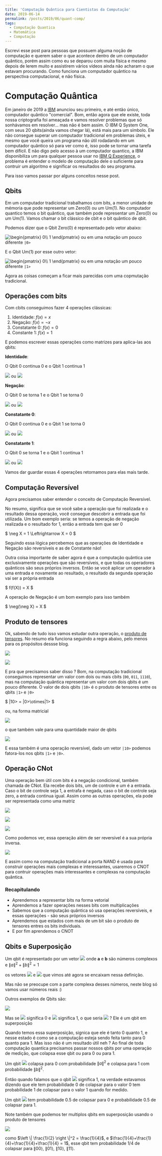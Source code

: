 ```yaml
---
title: 'Computação Quântica para Cientistas da Computação'
date: 2019-06-14
permalink: /posts/2019/06/quant-comp/
tags:
  - Computação Quantica
  - Matemática
  - Computação
---
```


Escrevi esse post para pessoas que possuem alguma noção de computação e querem saber o que acontece dentro de um computador quântico, porém assim como eu se deparou com muita física e mesmo depois de lerem muito e assistirem vários vídeos ainda não acharam o que estavam procurando. Como funciona um computador quântico na perspectiva computacional, e não física.

# Computação Quântica

Em janeiro de 2019 a [IBM](https://www.ibm.com)  anunciou seu primeiro, e até então único, computador quântico "comercial". Bom, então agora que ele existe, toda nossa criptografia foi ameaçada e vamos resolver problemas que só sonhávamos em resolver... mas não é bem assim. O IBM Q System One, com seus 20 qbits(ainda vamos chegar lá), está mais para um símbolo. Ele não consegue superar um computador tradicional em problemas úteis, e mesmo que você queira um programa não útil rodadando em um computador quântico só para ver como é, isso pode se tornar uma tarefa bem difícil. E não digo pelo acesso à um computador quantico, a IBM disponibiliza um para qualquer pessoa usar no [IBM Q Experience](https://www.research.ibm.com/ibm-q/), o problema é entender o modelo de computação dele o suficiente para contruir um algoritmo e significar os resultados do seu programa.

Para isso vamos passar por alguns conceitos nesse post.

## Qbits 

Em um computador tradicional trabalhamos com bits, a menor unidade de mémoria que pode representar um Zero(0) ou um Um(1). No computador quantico temos o bit quântico, que também pode representar um Zero(0) ou um Um(1). Vamos chamar o bit clássico de cbit e o bit quântico de qbit.

Podemos dizer que o Qbit Zero(0) é representado pelo vetor abaixo:

<img src="https://latex.codecogs.com/png.latex?\inline&space;\dpi{200}&space;\tiny&space;\begin{pmatrix}&space;1\\&space;0&space;\end{pmatrix}" title="\begin{pmatrix} 0\\ 1 \end{pmatrix}" /> ou  em uma notação um pouco diferente `|0>`

E o Qbit Um(1) por esse outro vetor: 

<img src="https://latex.codecogs.com/png.latex?\inline&space;\dpi{200}&space;\tiny&space;\begin{pmatrix}&space;0\\&space;1&space;\end{pmatrix}" title="\begin{pmatrix} 0\\ 1 \end{pmatrix}" /> ou  em uma notação um pouco diferente `|1>`

Agora as coisas começam a ficar mais parecidas com uma copmutação tradicional.

## Operações com bits

Com cbits conseguimos fazer 4 operações clássicas:
1. Identidade: $f(x) = x$
2. Negação: $f(x) = \neg x$
3. Constatante 0: $f(x) = 0$
4. Constante 1: $f(x) = 1$

E podemos escrever essas operações como matrizes para aplica-las aos qbits:

**Identidade**:

O Qbit 0 continua 0 e o Qbit 1 continua 1

![](/images/blog_quantum/id0.png)
ou
![](/images/blog_quantum/id1.png)


**Negação**:

O Qbit 0 se torna 1 e o Qbit 1 se torna 0

![](/images/blog_quantum/not0.png)
ou ![](/images/blog_quantum/not1.png)

**Constatante 0**:

O Qbit 0 continua 0 e o Qbit 1 se torna 0

![](/images/blog_quantum/const00.png)
ou ![](/images/blog_quantum/const01.png)


**Constatante 1**:

O Qbit 0 se torna 1 e o Qbit 1 continua 1

![](/images/blog_quantum/const10.png)
ou ![](/images/blog_quantum/const11.png)


Vamos dar guardar essas 4 operações retornamos para elas mais tarde. 

## Computação Reversível

Agora precisamos saber entender o conceito de Computação Reversível. 

No resumo, significa que se você sabe a operação que foi realizada e o resultado dessa operação, você consegue descobrir a entrada que foi utilizada. Um bom exemplo seria: se temos a operação de negação realizada e o resultado for 1, então a entrada tem que ser 0

$ \neg X = 1 \Leftrightarrow X = 0 $

Seguindo essa lógica percebemos que as operações de Identidade e Negação são reversíveis e as de Constante não!

Outra coisa importante de saber agora é que a computação quântica use exclusivamente operações que são reversíveis, e que todas os operadores quânticos são seus próprios inversos. Então se você aplicar um operador à uma entrada e novamente ao resultado, o resultado da segunda operação vai ser a própria entrada

$ f(f(X)) = X $

A operação de Negação é um bom exemplo para isso também

$ \neg(\neg X) = X $

## Produto de tensores 

Ok, sabendo de tudo isso vamos estudar outra operação, o [produto de tensores](https://en.wikipedia.org/wiki/Tensor_product). No resumo ela funciona seguindo a regra abaixo, pelo menos para os propósitos dessse blog.

![](/images/blog_quantum/tensor2.png)


![](/images/blog_quantum/tensor3.png)


E pra que precisamos saber disso ? Bom, na computação tradicional conseguimos representar um valor com dois ou mais cbits (`00`, `011`, `1110`), mas na computação quântica representar um valor com dois qbits é um pouco diferente. O valor de dois qbits `|10>` é o produto de tensores entre os qbits `|1>` e `|0>`


$ \|10> = \|0>\otimes\|1> $

ou, na forma matricial

![](/images/blog_quantum/tensor10.png)


o que também vale para uma quantidade maior de qbits

![](/images/blog_quantum/tensor100.png)


E essa também é uma operação reversível, dado um vetor `|10>` podemos fatora-los nos qbits `|1>` e `|0>`.

## Operação CNot

Uma operação bem útil com bits é a negação condicional, também chamada de CNot. Ela recebe dois bits, um de controle e um é a entrada. Caso o bit de controle seja 1, a entrafa é negada, caso o bit de controle seja zero, a entrada continua igual.
Assim como as outras operações, ela pode ser representada como uma matriz

![](/images/blog_quantum/cnot.png)

![](/images/blog_quantum/cnot01.png)

![](/images/blog_quantum/cnot11.png)


Como podemos ver, essa operação além de ser reversível é a sua própria inversa.

![](/images/blog_quantum/cnot10.png)

E assim como na computação tradicional a porta NAND é usada para construir operações mais complexas e interessantes, usaremos o CNOT para contruir operações mais interessantes e complexas na computação quântica.

### Recapitulando 

- Aprendemos a representar bits na forma vetorial
- Aprendemos a fazer operações nesses bits com multiplicações 
- Sabemos que a computação quântica só usa operações reversíveis, e essas operações - são seus próprios inversos
- Aprendemos que estados com mais de um bit são o produto de tensores entres os bits individuais.
- E por fim aprendemos o CNOT


## Qbits e Superposição

Um qbit é representado por um vetor ![](/images/blog_quantum/qbit.png) onde **a** e **b** são números complexos e $\left \| a \right \|^2 + \left \| b \right \|^2 = 1$

os vetores ![](/images/blog_quantum/qbit0.png) e ![](/images/blog_quantum/qbit1.png) que vimos até agora se encaixam nessa definição.

Mas não se preocupe com a parte complexa desses números, neste blog só vamos usar números reais :)

Outros exemplos de Qbits são:

![](/images/blog_quantum/tiposqbits.png)

Mas se ![](/images/blog_quantum/qbit0.png) significa 0 e ![](/images/blog_quantum/qbit1.png) significa 1, o que seria ![](/images/blog_quantum/qbits.png) ? Ele é um qbit em superposição

Quando temos essa superposição, signica que ele é tanto 0 quanto 1, e nesse estado é como se a computação esteja sendo feita tanto para 0 quanto para 1. Mas isso não é um resultado útil neh ? Ao final de toda computação quantica precisamos passar nossos qbits por uma operação de medição, que colapsa esse qbit ou para 0 ou para 1.

Um qbit ![](/images/blog_quantum/qbit.png) colapsa para 0 com probabilidade $\left \| a \right \|^2$ e colapsa para 1 com probabilidade $\left \| b \right \|^2$.

Então quando falamos que o qbit ![](/images/blog_quantum/qbit1.png) significa 1, na verdade estavamos dizendo que ele tem probabilidade 0 de colapsar para o valor 0 tem probabilidade 1 de colapsar para o valor 1 quando for medido.

Um qbit ![](/images/blog_quantum/qbit1.png) tem probabilidade 0.5 de colapsar para 0 e probabilidade 0.5 de colapsar para 1.

Note também que podemos ter multiplos qbits em superposição usando o produto de tensores

![](/images/blog_quantum/qbits2.png)

como $\left \| \frac{1}{2} \right \|^2 = \frac{1}{4}$, e $\frac{1}{4}+\frac{1}{4}+\frac{1}{4}+\frac{1}{4} = 1$, esse qbit tem probabilidade 1/4 de colapsar para $\left\|00\right>$, $\left\|01\right>$, $\left\|10\right>$, $\left\|11\right>$.